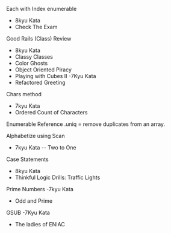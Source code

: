 Each with Index enumerable 
 - 8kyu Kata
 - Check The Exam
 
Good Rails (Class) Review
- 8kyu Kata
- Classy Classes 
- Color Ghosts
- Object Oriented Piracy
- Playing with Cubes II
-7Kyu Kata
- Refactored Greeting


Chars method
- 7kyu Kata
- Ordered Count of Characters



Enumerable Reference
.uniq = remove duplicates from an array. 

Alphabetize using Scan
- 7kyu Kata
-- Two to One


Case Statements
- 8kyu Kata
- Thinkful Logic Drills: Traffic Lights

Prime Numbers
-7kyu Kata
- Odd and Prime

GSUB 
-7Kyu Kata
- The ladies of ENIAC

